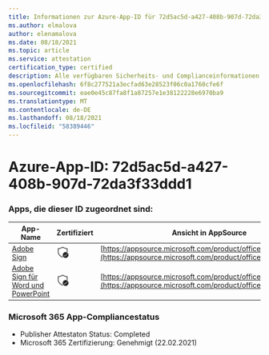 ```yaml
---
title: Informationen zur Azure-App-ID für 72d5ac5d-a427-408b-907d-72da3f33ddd1
ms.author: elmalova
author: elenamalova
ms.date: 08/18/2021
ms.topic: article
ms.service: attestation
certification_type: certified
description: Alle verfügbaren Sicherheits- und Complianceinformationen für 72d5ac5d-a427-408b-907d-72da3f33ddd1.
ms.openlocfilehash: 6f8c277521a3ecfad63e28523f06c0a1760cfe6f
ms.sourcegitcommit: eae0e45c87fa8f1a87257e1e38122228e6970ba9
ms.translationtype: MT
ms.contentlocale: de-DE
ms.lasthandoff: 08/18/2021
ms.locfileid: "58389446"
---
```

# <a name="azure-app-id-72d5ac5d-a427-408b-907d-72da3f33ddd1"></a>Azure-App-ID: 72d5ac5d-a427-408b-907d-72da3f33ddd1


### <a name="apps-associated-with-this-id"></a>Apps, die dieser ID zugeordnet sind:
| **App-Name** | **Zertifiziert** | **Ansicht in AppSource** |
|--------------|---------------|-----------------------|
| [Adobe Sign](https://docs.microsoft.com/microsoft-365-app-certification/forward/WA104381233) | <img alt="Certified application badge" src="../media/certified-badge.png" height="25" width="25" /> | [https://appsource.microsoft.com/product/office/WA104381233](https://appsource.microsoft.com/product/office/WA104381233) |
| [Adobe Sign für Word und PowerPoint](https://docs.microsoft.com/microsoft-365-app-certification/forward/WA104381155) | <img alt="Certified application badge" src="../media/certified-badge.png" height="25" width="25" /> | [https://appsource.microsoft.com/product/office/WA104381155](https://appsource.microsoft.com/product/office/WA104381155) |

### <a name="microsoft-365-app-compliance-status"></a>Microsoft 365 App-Compliancestatus
- Publisher Attestaton Status: Completed
- Microsoft 365 Zertifizierung: Genehmigt (22.02.2021)
